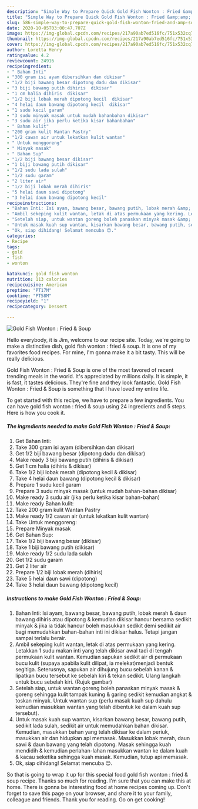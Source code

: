 ```yaml
---
description: "Simple Way to Prepare Quick Gold Fish Wonton : Fried &amp;amp; Soup"
title: "Simple Way to Prepare Quick Gold Fish Wonton : Fried &amp;amp; Soup"
slug: 586-simple-way-to-prepare-quick-gold-fish-wonton-fried-and-amp-soup
date: 2020-10-05T03:00:47.707Z
image: https://img-global.cpcdn.com/recipes/217a90ab7ed516fc/751x532cq70/gold-fish-wonton-fried-soup-resipi-foto-utama.jpg
thumbnail: https://img-global.cpcdn.com/recipes/217a90ab7ed516fc/751x532cq70/gold-fish-wonton-fried-soup-resipi-foto-utama.jpg
cover: https://img-global.cpcdn.com/recipes/217a90ab7ed516fc/751x532cq70/gold-fish-wonton-fried-soup-resipi-foto-utama.jpg
author: Loretta Henry
ratingvalue: 4.2
reviewcount: 24916
recipeingredient:
- " Bahan Inti"
- "300 gram isi ayam dibersihkan dan dikisar"
- "1/2 biji bawang besar dipotong dadu dan dikisar"
- "3 biji bawang putih dihiris  dikisar"
- "1 cm halia dihiris  dikisar"
- "1/2 biji lobak merah dipotong kecil  dikisar"
- "4 helai daun bawang dipotong kecil  dikisar"
- "1 sudu kecil garam"
- "3 sudu minyak masak untuk mudah bahanbahan dikisar"
- "3 sudu air jika perlu ketika kisar bahanbahan"
- " Bahan kulit"
- "200 gram kulit Wantan Pastry"
- "1/2 cawan air untuk lekatkan kulit wantan"
- " Untuk menggoreng"
- " Minyak masak"
- " Bahan Sup"
- "1/2 biji bawang besar dikisar"
- "1 biji bawang putih dikisar"
- "1/2 sudu lada sulah"
- "1/2 sudu garam"
- "2 liter air"
- "1/2 biji lobak merah dihiris"
- "5 helai daun sawi dipotong"
- "3 helai daun bawang dipotong kecil"
recipeinstructions:
- "Bahan Inti: Isi ayam, bawang besar, bawang putih, lobak merah &amp; daun bawang dihiris atau dipotong &amp; kemudian dikisar hancur bersama sedikit minyak &amp; jika ia tidak hancur boleh masukkan sedikit demi sedikit air bagi memudahkan bahan-bahan inti ini dikisar halus. Tetapi jangan sampai terlalu berair."
- "Ambil sekeping kulit wantan, letak di atas permukaan yang kering. Letakkan 1 sudu makan inti yang telah dikisar awal tadi di tengah permukaan kulit wantan. Kemudian sapukan sedikit air di permukaan bucu kulit (supaya apabila kulit dilipat, ia melekat)menjadi bentuk segitiga. Seterusnya, sapukan air dihujung bucu sebelah kanan &amp; lipatkan bucu tersebut ke sebelah kiri &amp; tekan sedikit. Ulang langkah untuk bucu sebelah kiri. (Rujuk gambar)"
- "Setelah siap, untuk wantan goreng boleh panaskan minyak masak &amp; goreng sehingga kulit tampak kuning &amp; garing sedikit kemudian angkat &amp; toskan minyak. Untuk wantan sup (perlu masak kuah sup dahulu kemudian masukkan wantan yang telah dibentuk ke dalam kuah sup tersebut)."
- "Untuk masak kuah sup wantan, kisarkan bawang besar, bawang putih, sedikit lada sulah, sedikit air untuk memudahkan bahan dikisar. Kemudian, masukkan bahan yang telah dikisar ke dalam periuk, masukkan air dan hidupkan api memasak. Masukkan lobak merah, daun sawi &amp; daun bawang yang telah dipotong. Masak sehingga kuah mendidih &amp; kemudian perlahan-lahan masukkan wantan ke dalam kuah &amp; kacau seketika sehingga kuah masak. Kemudian, tutup api memasak."
- "Ok, siap dihidang! Selamat mencuba 😊."
categories:
- Recipe
tags:
- gold
- fish
- wonton

katakunci: gold fish wonton 
nutrition: 113 calories
recipecuisine: American
preptime: "PT17M"
cooktime: "PT58M"
recipeyield: "1"
recipecategory: Dessert

---
```



![Gold Fish Wonton : Fried &amp; Soup](https://img-global.cpcdn.com/recipes/217a90ab7ed516fc/751x532cq70/gold-fish-wonton-fried-soup-resipi-foto-utama.jpg)

Hello everybody, it is Jim, welcome to our recipe site. Today, we're going to make a distinctive dish, gold fish wonton : fried &amp; soup. It is one of my favorites food recipes. For mine, I'm gonna make it a bit tasty. This will be really delicious.



Gold Fish Wonton : Fried &amp; Soup is one of the most favored of recent trending meals in the world. It's appreciated by millions daily. It is simple, it is fast, it tastes delicious. They're fine and they look fantastic. Gold Fish Wonton : Fried &amp; Soup is something that I have loved my entire life.


To get started with this recipe, we have to prepare a few ingredients. You can have gold fish wonton : fried &amp; soup using 24 ingredients and 5 steps. Here is how you cook it.

<!--inarticleads1-->

##### The ingredients needed to make Gold Fish Wonton : Fried &amp; Soup:

1. Get  Bahan Inti:
1. Take 300 gram isi ayam (dibersihkan dan dikisar)
1. Get 1/2 biji bawang besar (dipotong dadu dan dikisar)
1. Make ready 3 biji bawang putih (dihiris &amp; dikisar)
1. Get 1 cm halia (dihiris &amp; dikisar)
1. Take 1/2 biji lobak merah (dipotong kecil &amp; dikisar)
1. Take 4 helai daun bawang (dipotong kecil &amp; dikisar)
1. Prepare 1 sudu kecil garam
1. Prepare 3 sudu minyak masak (untuk mudah bahan-bahan dikisar)
1. Make ready 3 sudu air (jika perlu ketika kisar bahan-bahan)
1. Make ready  Bahan kulit:
1. Take 200 gram kulit Wantan Pastry
1. Make ready 1/2 cawan air (untuk lekatkan kulit wantan)
1. Take  Untuk menggoreng:
1. Prepare  Minyak masak
1. Get  Bahan Sup:
1. Take 1/2 biji bawang besar (dikisar)
1. Take 1 biji bawang putih (dikisar)
1. Make ready 1/2 sudu lada sulah
1. Get 1/2 sudu garam
1. Get 2 liter air
1. Prepare 1/2 biji lobak merah (dihiris)
1. Take 5 helai daun sawi (dipotong)
1. Take 3 helai daun bawang (dipotong kecil)




<!--inarticleads2-->

##### Instructions to make Gold Fish Wonton : Fried &amp; Soup:

1. Bahan Inti: Isi ayam, bawang besar, bawang putih, lobak merah &amp; daun bawang dihiris atau dipotong &amp; kemudian dikisar hancur bersama sedikit minyak &amp; jika ia tidak hancur boleh masukkan sedikit demi sedikit air bagi memudahkan bahan-bahan inti ini dikisar halus. Tetapi jangan sampai terlalu berair.
1. Ambil sekeping kulit wantan, letak di atas permukaan yang kering. Letakkan 1 sudu makan inti yang telah dikisar awal tadi di tengah permukaan kulit wantan. Kemudian sapukan sedikit air di permukaan bucu kulit (supaya apabila kulit dilipat, ia melekat)menjadi bentuk segitiga. Seterusnya, sapukan air dihujung bucu sebelah kanan &amp; lipatkan bucu tersebut ke sebelah kiri &amp; tekan sedikit. Ulang langkah untuk bucu sebelah kiri. (Rujuk gambar)
1. Setelah siap, untuk wantan goreng boleh panaskan minyak masak &amp; goreng sehingga kulit tampak kuning &amp; garing sedikit kemudian angkat &amp; toskan minyak. Untuk wantan sup (perlu masak kuah sup dahulu kemudian masukkan wantan yang telah dibentuk ke dalam kuah sup tersebut).
1. Untuk masak kuah sup wantan, kisarkan bawang besar, bawang putih, sedikit lada sulah, sedikit air untuk memudahkan bahan dikisar. Kemudian, masukkan bahan yang telah dikisar ke dalam periuk, masukkan air dan hidupkan api memasak. Masukkan lobak merah, daun sawi &amp; daun bawang yang telah dipotong. Masak sehingga kuah mendidih &amp; kemudian perlahan-lahan masukkan wantan ke dalam kuah &amp; kacau seketika sehingga kuah masak. Kemudian, tutup api memasak.
1. Ok, siap dihidang! Selamat mencuba 😊.




So that is going to wrap it up for this special food gold fish wonton : fried &amp; soup recipe. Thanks so much for reading. I'm sure that you can make this at home. There is gonna be interesting food at home recipes coming up. Don't forget to save this page on your browser, and share it to your family, colleague and friends. Thank you for reading. Go on get cooking!
